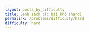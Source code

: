 ```yaml
---
layout: posts_by_difficulty
title: Danh sách các bài khó (hard)
permalink: /problems/difficulty/hard
difficulty: hard
---
```

